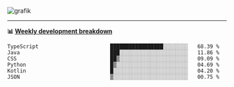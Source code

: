 ![grafik](https://user-images.githubusercontent.com/56089155/187718223-45863e96-4c28-4d4c-b3ca-02bf88aeae4c.png)

<hr />

**📊 [Weekly development breakdown](https://wakatime.com/@Ari24)**

<!--START_SECTION:waka-->

```text
TypeScript                       █████████████████░░░░░░░░   68.39 %
Java                             ███░░░░░░░░░░░░░░░░░░░░░░   11.86 %
CSS                              ██▒░░░░░░░░░░░░░░░░░░░░░░   09.09 %
Python                           █▒░░░░░░░░░░░░░░░░░░░░░░░   04.69 %
Kotlin                           █░░░░░░░░░░░░░░░░░░░░░░░░   04.20 %
JSON                             ▒░░░░░░░░░░░░░░░░░░░░░░░░   00.75 %
```

<!--END_SECTION:waka-->
